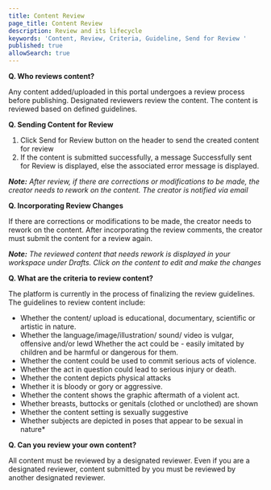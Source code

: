 ```yaml
---
title: Content Review
page_title: Content Review
description: Review and its lifecycle
keywords: 'Content, Review, Criteria, Guideline, Send for Review '
published: true
allowSearch: true
---
```


**Q. Who reviews content?**

Any content added/uploaded in this portal undergoes a review process before publishing. Designated reviewers review the content. The content is reviewed based on defined guidelines.

**Q. Sending Content for Review**

1. Click Send for Review button on the header to send the created content for review
1. If the content is submitted successfully, a message Successfully sent for Review is displayed, else the associated error message is displayed.

***Note:***
*After review, if there are corrections or modifications to be made, the creator needs to rework on the content. The creator is notified via email*

**Q. Incorporating Review Changes**

If there are corrections or modifications to be made, the creator needs to rework on the content. After incorporating the review comments, the creator must submit the content for a review again.

***Note:***
*The reviewed content that needs rework is displayed in your workspace under Drafts. Click on the content to edit and make the changes*

**Q. What are the criteria to review content?**

The platform is currently in the process of finalizing the review guidelines. The guidelines to review content include:

- Whether the content/ upload is educational, documentary, scientific or artistic in nature.
- Whether the language/image/illustration/ sound/ video is vulgar, offensive and/or lewd Whether the act could be - easily imitated by children and be harmful or dangerous for them.
- Whether the content could be used to commit serious acts of violence. 
- Whether the act in question could lead to serious injury or death. 
- Whether the content depicts physical attacks 
- Whether it is bloody or gory or aggressive. 
- Whether the content shows the graphic aftermath of a violent act. 
- Whether breasts, buttocks or genitals (clothed or unclothed) are shown 
- Whether the content setting is sexually suggestive 
- Whether subjects are depicted in poses that appear to be sexual in nature*

**Q. Can you review your own content?**

All content must be reviewed by a designated reviewer. Even if you are a designated reviewer, content submitted by you must be reviewed by another designated reviewer.
